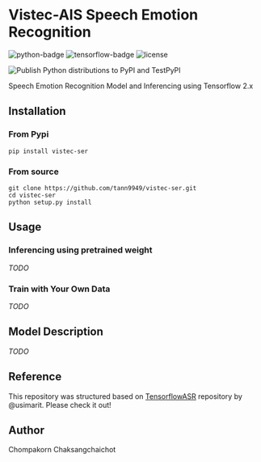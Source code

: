 # Vistec-AIS Speech Emotion Recognition
![python-badge](https://img.shields.io/badge/python-%3E%3D3.6-blue?logo=python)
![tensorflow-badge](https://img.shields.io/badge/tensorflow-%3E%3D2.4.0-orange?logo=tensorflow)
![license](	https://img.shields.io/github/license/tann9949/vistec-ser)

![Publish Python distributions to PyPI and TestPyPI](https://github.com/tann9949/vistec-ser/workflows/Publish%20Python%20distributions%20to%20PyPI%20and%20TestPyPI/badge.svg)

Speech Emotion Recognition Model and Inferencing using Tensorflow 2.x

## Installation
### From Pypi
```shell
pip install vistec-ser
```

### From source
```shell
git clone https://github.com/tann9949/vistec-ser.git
cd vistec-ser
python setup.py install
```

## Usage
### Inferencing using pretrained weight
*TODO*

### Train with Your Own Data
*TODO*

## Model Description
*TODO*

## Reference
This repository was structured based on [TensorflowASR](https://github.com/TensorSpeech/TensorFlowASR) repository by
@usimarit. Please check it out!


## Author
Chompakorn Chaksangchaichot